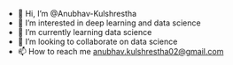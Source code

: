 - 👋 Hi, I’m @Anubhav-Kulshrestha
- 👀 I’m interested in deep learning and data science
- 🌱 I’m currently learning data science
- 💞️ I’m looking to collaborate on data science
- 📫 How to reach me anubhav.kulshrestha02@gmail.com

<!---
Anubhav-Kulshrestha/Anubhav-Kulshrestha is a ✨ special ✨ repository because its `README.md` (this file) appears on your GitHub profile.
You can click the Preview link to take a look at your changes.
--->
